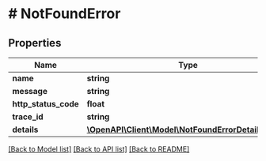 # # NotFoundError

## Properties

| Name                 | Type                                                                                  | Description | Notes      |
| -------------------- | ------------------------------------------------------------------------------------- | ----------- | ---------- |
| **name**             | **string**                                                                            |             |
| **message**          | **string**                                                                            |             |
| **http_status_code** | **float**                                                                             |             |
| **trace_id**         | **string**                                                                            |             |
| **details**          | [**\OpenAPI\Client\Model\NotFoundErrorDetailsInner[]**](NotFoundErrorDetailsInner.md) |             | [optional] |

[[Back to Model list]](../../README.md#models) [[Back to API list]](../../README.md#endpoints) [[Back to README]](../../README.md)
